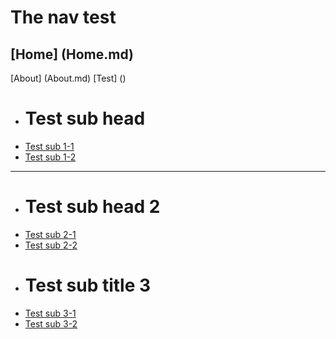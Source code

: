 # The nav test

[Home] (Home.md)
----
[About] (About.md)
[Test] ()
  * # Test sub head
  * [Test sub 1-1](11.md)
  * [Test sub 1-2](12.md)
  - - - -
  * # Test sub head 2
  * [Test sub 2-1](21.md)
  * [Test sub 2-2](22.md)
  * # Test sub title 3
  * [Test sub 3-1](31.md)
  * [Test sub 3-2](32.md)
